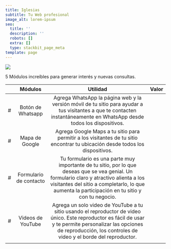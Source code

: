 ```yaml
---
title: Iglesias
subtitle: Tu Web profesional
image_alt: lorem-ipsum
seo:
  title: ''
  description: ''
  robots: []
  extra: []
  type: stackbit_page_meta
template: page
---
```



![](images/web-igle.webp)

5 Módulos increíbles para generar interés y nuevas consultas.

|     |         Módulos        |                                                                                                                   Utilidad                                                                                                                  | Valor |
|-----|:----------------------:|:-------------------------------------------------------------------------------------------------------------------------------------------------------------------------------------------------------------------------------------------:|:-----:|
|  #  |    Botón de Whatsapp   | Agrega WhatsApp la página web y la versión móvil de tu sitio para ayudar a tus visitantes a que te contacten instantáneamente en WhatsApp desde todos los dispositivos.                                                                     |   |
| #   |     Mapa de Google     | Agrega Google Maps a tu sitio para permitir a los visitantes de tu sitio encontrar tu ubicación desde todos los dispositivos.                                                                                                               |  |
| #   | Formulario de contacto | Tu formulario es una parte muy importante de tu sitio, por lo que deseas que se vea genial. Un formulario claro y atractivo alienta a los visitantes del sitio a completarlo, lo que aumenta la participación en tu sitio y con tu negocio. |       |
| #   |    Videos de YouTube   | Agrega un solo video de YouTube a tu sitio usando el reproductor de video único. Este reproductor  es fácil de usar y te permite personalizar las opciones de reproducción, los controles de video y el borde del reproductor.              |       |
|     |                        |                                                                                                                                                                                                                                             |       |

